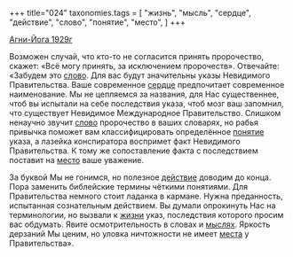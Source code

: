 +++
title="024"
taxonomies.tags = [
 "жизнь",
 "мысль",
 "сердце",
 "действие",
 "слово",
 "понятие",
 "место",
]
+++

[Агни-Йога 1929г](/agni/1929)

Возможен случай, что кто-то не согласится принять пророчество, скажет: «Всё могу принять, за исключением пророчеств». Отвечайте: «Забудем это [слово](/tags/слово). Для вас будут значительны указы Невидимого Правительства. Ваше современное [сердце](/tags/сердце) предпочитает современное наименование. Мы не цепляемся за названия, для Нас существеннее, чтоб вы испытали на себе последствия указа, чтоб мозг ваш запомнил, что существует Невидимое Международное Правительство. Слишком ненаучно звучит [слово](/tags/слово) пророчество в ваших словарях, но рабья привычка поможет вам классифицировать определённое [понятие](/tags/понятие) указа, а лазейка конспиратора воспримет факт Невидимого Правительства. К тому же сопоставление факта с последствием поставит на [место](/tags/место) ваше уважение.   

За буквой Мы не гонимся, но полезное [действие](/tags/действие) доводим до конца. Пора заменить библейские термины чёткими понятиями. Для Правительства немного стоит ладанка в кармане. Нужна преданность, испытанная сознательным действием. Вы думали опрокинуть Нас на терминологии, но вызвали к [жизни](/tags/жизнь) указ, последствия которого просим вас обдумать. Явите осмотрительность в словах и [мыслях](/tags/мысль). Яркость дерзаний Мы ценим, но уловка ничтожности не имеет [места](/tags/место) у Правительства».